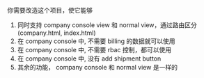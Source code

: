 你需要改造这个项目，使它能够

1. 同时支持 company console view 和 normal view，通过路由区分 (company.html, index.html)
2. 在 company console 中, 不需要 billing 的数据就可以使用
3. 在 company console 中, 不需要 rbac 控制，都可以使用
4. 在 company console 中, 没有 add shipment button
5. 其余的功能， company console 和 normal view 是一样的
